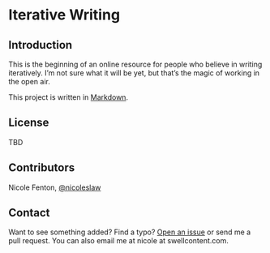 # Iterative Writing

## Introduction

This is the beginning of an online resource for people who believe in writing iteratively. I’m not sure what it will be yet, but that’s the magic of working in the open air.

This project is written in [Markdown](http://daringfireball.net/projects/markdown/basics).

## License

TBD

## Contributors

Nicole Fenton, [@nicoleslaw](http://twitter.com/nicoleslaw)

## Contact

Want to see something added? Find a typo? [Open an issue](https://github.com/nicoleslaw/iterative-writing/issues) or send me a pull request. You can also email me at nicole at swellcontent.com.
